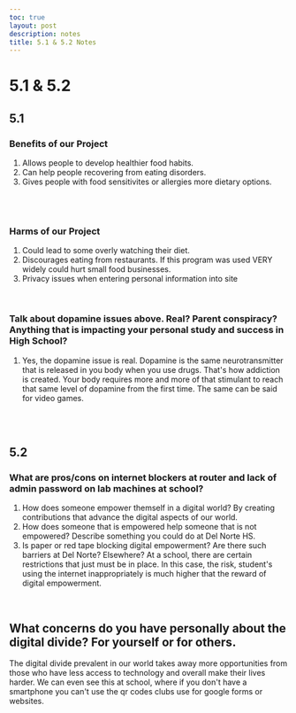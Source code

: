 ```yaml
---
toc: true
layout: post
description: notes 
title: 5.1 & 5.2 Notes
---
```


# 5.1 & 5.2

## 5.1 

### Benefits of our Project
1. Allows people to develop healthier food habits.
2. Can help people recovering from eating disorders.
3. Gives people with food sensitivites or allergies more dietary options.
</br>
</br>


### Harms of our Project
1. Could lead to some overly watching their diet.
2. Discourages eating from restaurants. If this program was used VERY widely could hurt small food businesses.
3. Privacy issues when entering personal information into site
</br>

### Talk about dopamine issues above. Real? Parent conspiracy? Anything that is impacting your personal study and success in High School?
1. Yes, the dopamine issue is real. Dopamine is the same neurotransmitter that is released in you body when you use drugs. That's how addiction is created. Your body requires more and more of that stimulant to reach that same level of dopamine from the first time. The same can be said for video games.
</br>
</br>

## 5.2

### What are pros/cons on internet blockers at router and lack of admin password on lab machines at school?
1. How does someone empower themself in a digital world?
By creating contributions that advance the digital aspects of our world.
2. How does someone that is empowered help someone that is not empowered? Describe something you could do at Del Norte HS.
3. Is paper or red tape blocking digital empowerment? Are there such barriers at Del Norte? Elsewhere?
At a school, there are certain restrictions that just must be in place. In this case, the risk, student's using the internet inappropriately is much higher that the reward of digital empowerment.
</br>

## What concerns do you have personally about the digital divide? For yourself or for others.
The digital divide prevalent in our world takes away more opportunities from those who have less access to technology and overall make their lives harder. We can even see this at school, where if you don't have a smartphone you can't use the qr codes clubs use for google forms or websites.